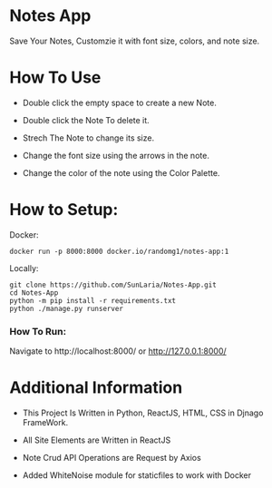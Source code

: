 # Notes App

Save Your Notes, Customzie it with font size, colors, and note size.

# How To Use

- Double click the empty space to create a new Note.

- Double click the Note To delete it.

- Strech The Note to change its size.

- Change the font size using the arrows in the note.

- Change the color of the note using the Color Palette.

# How to Setup:
Docker:
```
docker run -p 8000:8000 docker.io/randomg1/notes-app:1
```

Locally:
```
git clone https://github.com/SunLaria/Notes-App.git
cd Notes-App
python -m pip install -r requirements.txt
python ./manage.py runserver
```

### How To Run:
Navigate to http://localhost:8000/ or http://127.0.0.1:8000/


# Additional Information

- This Project Is Written in Python, ReactJS, HTML, CSS in Djnago FrameWork.

- All Site Elements are Written in ReactJS

- Note Crud API Operations are Request by Axios 

- Added WhiteNoise module for staticfiles to work with Docker
